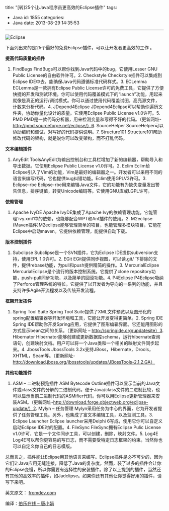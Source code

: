 title: "[转]25个让Java程序员更高效的Eclipse插件"
tags:
  - Java
id: 1855
categories:
  - Java
date: 2013-08-29 14:35:53
---

![Eclipse](http://eclipse.org/eclipse.org-common/themes/Nova/images/eclipse.png)

下面列出来的是25个最好的免费Eclipse插件，可以让开发者更高效的工作 。

**提高代码质量的插件**

1.  FindBugs
FindBugs可以帮你找到Java代码中的bug，它使用Lesser GNU Public License的自由软件许可。2.  Checkstyle
Checkstyle插件可以集成到Eclipse IDE中去，能确保Java代码遵循标准代码样式。3.  ECLemma
ECLemma是一款拥有Eclipse Public License许可的免费工具，它提供了方便快捷的开发和测试环境。你可以使用代码覆盖模式下的“launch”功能，用起来就像是真正的运行/调试模式。你可以通过使用代码覆盖试图，高亮源文件，计数来分析代码。4.  JDepend4Eclipse JDepend4Eclipse可以帮助你遍历文件夹，协助你量化设计的质量。它使用Eclipse Public License v1.0许可。5.  PMD PMD是一款代码分析器，用来检测变量和写得不好的代码。（更新网址-http://pmd.sourceforge.net/eclipse/）6.  SourceHelper SourceHelper可以协助编码和调试，对写好的代码提供说明。7.  Structure101 Structure101帮助修改代码的架构，就是说你可以改变架构，而不打乱代码。

**文本编辑插件**

1.  AnyEdit ToolsAnyEdit为输出控制台和工具栏增加了新的编辑器，帮助导入和导出数据。它使用Eclipse Public License v1.0许可。2.  Eclim Eclim给Eclipse引入了Vim的功能，Vim是最好的编辑器之一。开发者可以采用不同的语言来编写代码，它也提供bug纠错功能。Eclim使用GPLV3许可。3.  Eclipse-rbe Eclipse-rbe用来编辑Java文件，它的功能有为缺失变量发出警告信息，排序键值，转变Unicode编码等。它使用GNU库或LGPL许可。

**依赖管理**

1.  Apache IvyDE Apache IvyDE集成了Apache Ivy的依赖管理功能。它能管理’ivy.xml’中的依赖，也能够配合WPT和Ant插件的使用。2.  M2eclipse (Maven插件)M2eclipse能够管理简单的项目，也能管理多模块项目，它能在Eclipse中启动maven。它提供依赖管理，能提供自动下载。

**版本控制插件**

1.  Subclipse Subclipse是一个SVN插件，它为Eclipse IDE提供subversion支持，使用EPL 1.0许可。2.  EGit EGit提供同步视图，可以读.git/ 下排除的文件，提供rebase功能，为pull和push提供精简的操作。3.  MercurialEclipse MercurialEclipse是个流行的版本控制系统。它提供了clone repository功能，push-pull同步功能，以及简单的回滚功能。4.  P4Eclipse P4Eclipse吸纳了Perforce管理系统的特长。它提供了以开发者为导向的一系列的功能，并且支持许多Agile开流程发以及传统开发流程。

**框架开发插件**

1.  Spring Tool Suite Spring Tool Suite提供了XML文件预览以及图形化的spring配置编辑器等开发环境和工具，它能让开发变得更简单。2.  Spring IDE  Spring IDE帮助你开发Spring应用，它提供了图形编辑界面。它还能用图形的方式显示bean之间的关系。（更新网址 – http://springide.org/updatesite）3.  Hibernator Hibernator能够创建或更新数据库schema，运行hibernate查询语句，创建映射文档。用户可以将一个Java类和一个相关的映射文件同步起来。4.  JbossTools JbossTools 3.2x支持JBoss，Hibernate，Drools，XHTML，Seam等。（更新网址-http://download.jboss.org/jbosstools/updates/JBossTools-2.1.2.GA）

**其他功能插件**

1.  ASM – 二进制预览插件 ASM Bytecode Outline插件可以显示当前的Java文件或class文件的分解的二进制代码，便于Java/class文件的二进制比较，也可以显示当前二进制代码的ASMifier代码。你可以用Eclipse更新管理器来安装ASM。（更新网址-http://download.forge.objectweb.org/eclipse-update/）2.  Mylyn – 任务管理 Mylyn采用任务为中心的界面，它为开发者提供了任务管理工具。另外，也集成了富文本编辑工具，以及监测工具。3.  Eclipse Launcher Eclipse launcher采用Delphi 6写成，使用它你可以自定义启动Eclipse IDE时的配置。4.  FileSync FileSync拥有Eclipse Pulic License v1.0许可，它是一个文件同步工具，可以创建，删除，映射文件。5.  Log4E Log4E可以帮你更容易的写日志，而不需要受特定日志框架的约束。当然你也可以自定义你自己的日志模版。

总而言之，插件能让Eclipse用其他语言来编写。Eclipse插件是必不可少的，因为它们让Java应用无缝连接，降低了Java的复杂度。然而，装了过多的插件会让你的Eclipse变慢，所以你需要有选择性的安装插件。除了以上提到的插件，当然还有其他的高效率的插件，如Jadclipse。如果你还有其他让你觉得好用的插件，请写下来吧。

英文原文： [fromdev.com](http://www.fromdev.com/2012/01/25-best-free-eclipse-plug-ins-for-java.html)

编译：[伯乐在线 – 唐小娟](http://blog.jobbole.com/16127/)